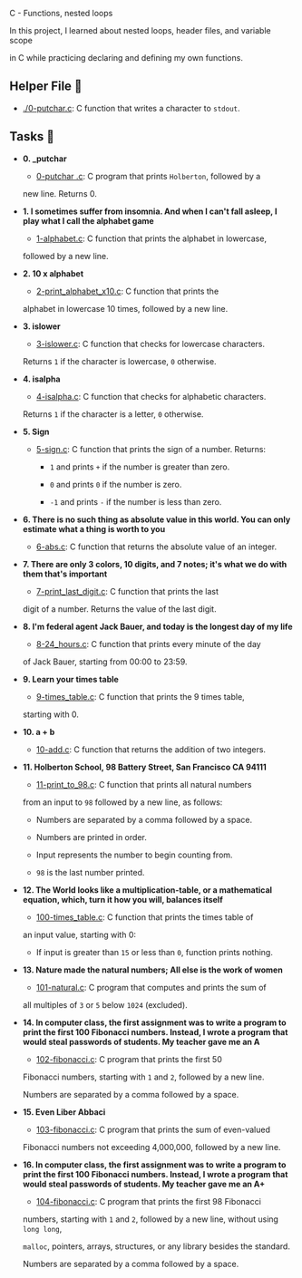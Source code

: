 C - Functions, nested loops



In this project, I learned about nested loops, header files, and variable scope

in C while practicing declaring and defining my own functions.





## Helper File :raised_hands:



* [./0-putchar.c](./0-putchar.c): C function that writes a character to `stdout`.



## Tasks :page_with_curl:



* **0. _putchar**

  * [0-putchar .c](./0-putchar.c): C program that prints `Holberton`, followed by a

  new line. Returns 0.



* **1. I sometimes suffer from insomnia. And when I can't fall asleep, I play what I call the alphabet game**

  * [1-alphabet.c](./1-alphabet.c): C function that prints the alphabet in lowercase,

  followed by a new line.



* **2. 10 x alphabet**

  * [2-print_alphabet_x10.c](./2-print_alphabet_x10.c): C function that prints the

  alphabet in lowercase 10 times, followed by a new line.



* **3. islower**

  * [3-islower.c](./3-islower.c): C function that checks for lowercase characters.

  Returns `1` if the character is lowercase, `0` otherwise.



* **4. isalpha**

  * [4-isalpha.c](./4-isalpha.c): C function that checks for alphabetic characters.

  Returns `1` if the character is a letter, `0` otherwise.



* **5. Sign**

  * [5-sign.c](./5-sign.c): C function that prints the sign of a number. Returns:

    * `1` and prints `+` if the number is greater than zero.

    * `0` and prints `0` if the number is zero.

    * `-1` and prints `-` if the number is less than zero.



* **6. There is no such thing as absolute value in this world. You can only estimate what a thing is worth to you**

  * [6-abs.c](./6-abs.c): C function that returns the absolute value of an integer.



* **7. There are only 3 colors, 10 digits, and 7 notes; it's what we do with them that's important**

  * [7-print_last_digit.c](./7-print_last_digit.c): C function that prints the last

  digit of a number. Returns the value of the last digit.



* **8. I'm federal agent Jack Bauer, and today is the longest day of my life**

  * [8-24_hours.c](./8-24_hours.c): C function that prints every minute of the day

  of Jack Bauer, starting from 00:00 to 23:59.



* **9. Learn your times table**

  * [9-times_table.c](./9-times_table.c): C function that prints the 9 times table,

  starting with 0.



* **10. a + b**

  * [10-add.c](./10-add.c): C function that returns the addition of two integers.



* **11. Holberton School, 98 Battery Street, San Francisco CA 94111**

  * [11-print_to_98.c](./11-print_to_98.c): C function that prints all natural numbers

  from an input to `98` followed by a new line, as follows:

    * Numbers are separated by a comma followed by a space.

    * Numbers are printed in order.

    * Input represents the number to begin counting from.

    * `98` is the last number printed.



* **12. The World looks like a multiplication-table, or a mathematical equation, which, turn it how you will, balances itself**

  * [100-times_table.c](./100-times_table.c): C function that prints the times table of

  an input value, starting with 0:

    * If input is greater than `15` or less than `0`, function prints nothing.



* **13. Nature made the natural numbers; All else is the work of women**

  * [101-natural.c](./101-natural.c): C program that computes and prints the sum of

  all multiples of `3` or `5` below `1024` (excluded).



* **14. In computer class, the first assignment was to write a program to print the first 100 Fibonacci numbers. Instead, I wrote a program that would steal passwords of students. My teacher gave me an A**

  * [102-fibonacci.c](./102-fibonacci.c): C program that prints the first 50

  Fibonacci numbers, starting with `1` and `2`, followed by a new line.

  Numbers are separated by a comma followed by a space.



* **15. Even Liber Abbaci**

  * [103-fibonacci.c](./103-fibonacci.c): C program that prints the sum of even-valued

  Fibonacci numbers not exceeding 4,000,000, followed by a new line.



* **16. In computer class, the first assignment was to write a program to print the first 100 Fibonacci numbers. Instead, I wrote a program that would steal passwords of students. My teacher gave me an A+**

  * [104-fibonacci.c](./104-fibonacci.c): C program that prints the first 98 Fibonacci

  numbers, starting with `1` and `2`, followed by a new line, without using `long long`,

  `malloc`, pointers, arrays, structures, or any library besides the standard.

  Numbers are separated by a comma followed by a space.
